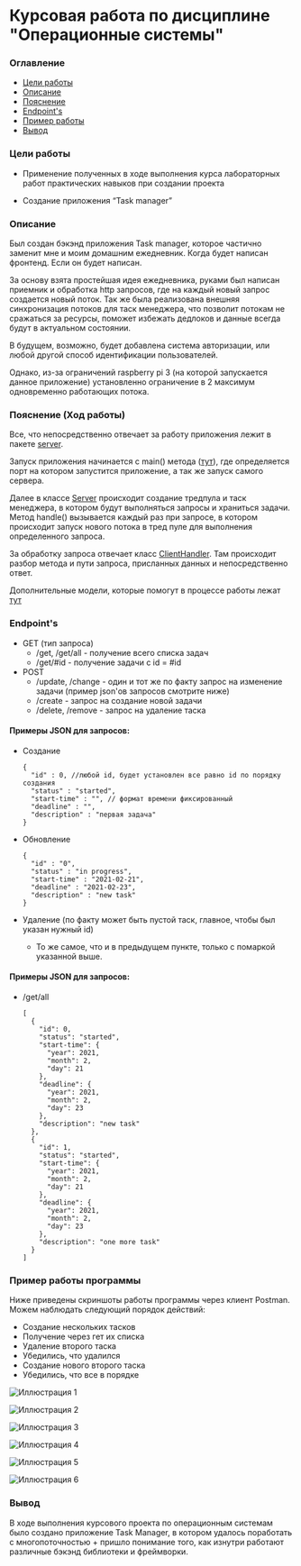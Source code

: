 # Курсовая работа по дисциплине "Операционные системы"

### Оглавление
* [Цели работы](#Aims)
* [Описание](#Description)
* [Пояснение](#Explanation)
* [Endpoint's](#Endpoint)
* [Пример работы](#Examples)
* [Вывод](#Conclusion)

### <a name="Aims"></a>	Цели работы
* Применение полученных в ходе выполнения курса лабораторных работ практических навыков при создании проекта

* Создание приложения “Task manager”

### <a name="Description"></a>	Описание
Был создан бэкэнд приложения Task manager, которое частично заменит мне и моим домашним ежедневник. 
Когда будет написан фронтенд. Если он будет написан.

За основу взята простейшая идея ежедневника, руками был написан приемник и обработка http запросов,
где на каждый новый запрос создается новый поток. Так же была реализована внешняя синхронизация потоков для таск менеджера,
что позволит потокам не сражаться за ресурсы, поможет избежать дедлоков и данные всегда будут в актуальном состоянии.

В будущем, возможно, будет добавлена система авторизации, или любой другой способ идентификации пользователей.

Однако, из-за ограничений raspberry pi 3 (на которой запускается данное приложение) 
установленно ограничение в 2 максимум одновременно работающих потока.


### <a name="Explanation"></a> Пояснение (Ход работы)

Все, что непосредственно отвечает за работу приложения лежит в пакете 
[server](https://github.com/pupptmstr/TaskManagerBackend/tree/master/src/main/kotlin/com/pupptmstr/taskmanager/server).

Запуск приложения начинается с main() метода ([тут](https://github.com/pupptmstr/TaskManagerBackend/blob/master/src/main/kotlin/com/pupptmstr/taskmanager/server/Main.kt)),
где определяется порт на котором запустится приложение, а так же запуск самого сервера.

Далее в классе [Server](https://github.com/pupptmstr/TaskManagerBackend/blob/master/src/main/kotlin/com/pupptmstr/taskmanager/server/Server.kt)
происходит создание тредпула и таск менеджера, в котором будут выполняться запросы и храниться задачи.
Метод handle() вызывается каждый раз при запросе, в котором происходит запуск 
нового потока в тред пуле для выполнения определенного запроса. 

За обработку запроса отвечает класс 
[ClientHandler](https://github.com/pupptmstr/TaskManagerBackend/blob/master/src/main/kotlin/com/pupptmstr/taskmanager/server/ClientHandler.kt).
Там происходит разбор метода и пути запроса, присланных данных и непосредственно ответ.

Дополнительные модели, которые помогут в процессе работы лежат [тут](https://github.com/pupptmstr/TaskManagerBackend/tree/master/src/main/kotlin/com/pupptmstr/taskmanager/models)

### <a name="Endpoint"></a> Endpoint's
 
- GET (тип запроса)
    * /get, /get/all - получение всего списка задач
    * /get/#id - получение задачи с id = #id
- POST
    * /update, /change - один и тот же по факту запрос на изменение задачи (пример json'ов запросов смотрите ниже)
    * /create - запрос на создание новой задачи
    * /delete, /remove - запрос на удаление таска
    
#### Примеры JSON для запросов:


- Создание

      {
        "id" : 0, //любой id, будет установлен все равно id по порядку создания
        "status" : "started",
        "start-time" : "", // формат времени фиксированный
        "deadline" : "",
        "description" : "первая задача"
      }

- Обновление

      {
        "id" : "0",
        "status" : "in progress",
        "start-time" : "2021-02-21",
        "deadline" : "2021-02-23",
        "description" : "new task"
      }

- Удаление (по факту может быть пустой таск, главное, чтобы был указан нужный id)
    * То же самое, что и в предыдущем пункте, только с помаркой указанной выше.


#### Примеры JSON для запросов:


- /get/all
      
      [
        {
          "id": 0,
          "status": "started",
          "start-time": {
            "year": 2021,
            "month": 2,
            "day": 21
          },
          "deadline": {
            "year": 2021,
            "month": 2,
            "day": 23
          },
          "description": "new task"
        },
        {
          "id": 1,
          "status": "started",
          "start-time": {
            "year": 2021,
            "month": 2,
            "day": 21
          },
          "deadline": {
            "year": 2021,
            "month": 2,
            "day": 23
          },
          "description": "one more task"
        }
      ]

### <a name="Examples"></a> Пример работы программы

Ниже приведены скриншоты работы программы через клиент Postman.
Можем наблюдать следующий порядок действий:
- Создание нескольких тасков
- Получение через гет их списка
- Удаление второго таска
- Убедились, что удалился
- Создание нового второго таска
- Убедились, что все в порядке
  

![Иллюстрация 1](https://github.com/pupptmstr/TaskManagerBackend/blob/master/images/1.png)

![Иллюстрация 2](https://github.com/pupptmstr/TaskManagerBackend/blob/master/images/2.png)

![Иллюстрация 3](https://github.com/pupptmstr/TaskManagerBackend/blob/master/images/3.png)

![Иллюстрация 4](https://github.com/pupptmstr/TaskManagerBackend/blob/master/images/4.png)

![Иллюстрация 5](https://github.com/pupptmstr/TaskManagerBackend/blob/master/images/5.png)

![Иллюстрация 6](https://github.com/pupptmstr/TaskManagerBackend/blob/master/images/6.png)



### <a name="Conclusion"></a> Вывод

В ходе выполнения курсового проекта по операционным системам было 
создано приложение Task Manager, в котором удалось поработать с многопоточностью +
пришло понимание того, как изнутри работают различные бэкэнд библиотеки и фреймворки.


